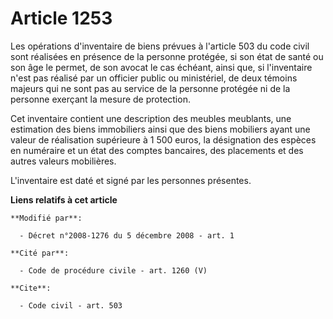 # Article 1253

Les opérations d'inventaire de biens prévues à l'article 503 du code civil sont réalisées en présence de la personne
protégée, si son état de santé ou son âge le permet, de son avocat le cas échéant, ainsi que, si l'inventaire n'est pas
réalisé par un officier public ou ministériel, de deux témoins majeurs qui ne sont pas au service de la personne protégée ni
de la personne exerçant la mesure de protection. 

Cet inventaire contient une description des meubles meublants, une estimation des biens immobiliers ainsi que des biens
mobiliers ayant une valeur de réalisation supérieure à 1 500 euros, la désignation des espèces en numéraire et un état des
comptes bancaires, des placements et des autres valeurs mobilières.

L'inventaire est daté et signé par les personnes présentes.

**Liens relatifs à cet article**

	**Modifié par**:

	  - Décret n°2008-1276 du 5 décembre 2008 - art. 1

	**Cité par**:

	  - Code de procédure civile - art. 1260 (V)

	**Cite**:

	  - Code civil - art. 503
